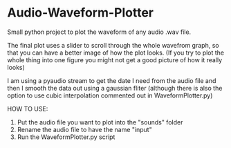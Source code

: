 # Audio-Waveform-Plotter

Small python project to plot the waveform of any audio .wav file.

The final plot uses a slider to scroll through the whole wavefrom graph, so that you can have a better image of how the plot looks.
(If you try to plot the whole thing into one figure you might not get a good picture of how it really looks)

I am using a pyaudio stream to get the date I need from the audio file and then I smooth the data out using a gaussian fliter (although
there is also the option to use cubic interpolation commented out in WaveformPlotter.py)

HOW TO USE:
1. Put the audio file you want to plot into the "sounds" folder
2. Rename the audio file to have the name "input"
3. Run the WaveformPlotter.py script
